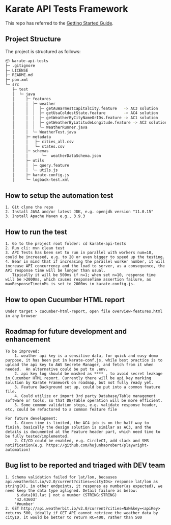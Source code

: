 # Karate API Tests Framework

This repo has referred to the [Getting Started Guide](https://github.com/karatelabs/karate/wiki/Get-Started:-Maven-and-Gradle#github-template).


## Project Structure
The project is structured as follows:

```bash
📦 karate-api-tests
├─ .gitignore
├─ LICENSE
├─ README.md
├─ pom.xml
└─ src
   ├─ test
   │  └─ java
   │     ├─ features
   │     │  ├─ weather
   │     │  │  ├─ getAuWarmestCapitalCity.feature   -> AC3 solution
   │     │  │  ├─ getUsaColdestState.feature        -> AC4 solution 
   │     │  │  ├─ getWeatherByCityNameOrIDs.feature -> AC1 solution
   │     │  │  ├─ getWeatherByLatitudeLongitude.feature -> AC2 solution
   │     │  │  └─ WeatherRunner.java
   │     │  └─ WeatherTest.java
   │     ├─ metadata
   │     │   ├─ cities_all.csv
   │     │   └─ states.csv
   │     │─ schemas
   │     │      └─  weatherDataSchema.json
   │     ├─ utils
   │     │  ├─ query.feature
   │     │  └─ utils.js
   │     ├─ karate-config.js
   │     └─ logback-test.xml

```
## How to setup the automation test
    1. Git clone the repo
    2. Install JAVA and/or latest JDK, e.g. openjdk version "11.0.15"
    3. Install Apache Maven e.g., 3.9.3
   
## How to run the test
    1. Go to the project root folder: cd karate-api-tests
    2. Run cli: mvn clean test
    3. API Tests has been set to run in parallel with workers num=10, could be increased, e.g. to 20 or even bigger to speed up the testing.
    4. Bear in mind that if increasing the parallel worker number, it will increase API concurrency and the load to server, as a consequence, the API response time will be longer than usual.
       Tipically it will be 500ms if n=1; when set n=10, response time will be >2000ms, which causes responseTime assertion failure, as maxResponseTimeinMs is set to 2000ms in karate-config.js.

## How to open Cucumber HTML report
    Under target > cucumber-html-report, open file overview-features.html in any browser
   
## Roadmap for future development and enhancement
    To be improved:
        1. weather api key is a sensitive data, for quick and easy demo purpose, it has been put in karate-conf.js, while best practice is to upload the api key to AWS Secrete Manager, and fetch from it when needed.  An alternative could be put to .env.
        2. api key log should be masked as **** , to avoid secret leakage in Cucumber HTML report. Currently there will be api key marking solution by Karate Framework on roadmap, but not fully ready yet. 
        3. Feature Background set up, could be put into a common feature file. 
        4. Could utilize or import 3rd party Database/Table management software or tools, so that DB/Table operation will be more efficient.
        5. Some common validation steps, e.g. validate response header, etc, could be refactored to a common feature file
    
    For future development:
        1. Given time is limited, the AC4 job is on the half way to finish, basically the design solution is similar as AC3, and the details is documented at the Feature header part, which need time to be fully tested/implemented.
        2. CI/CD could be enabled, e.g. CircleCI, add slack and SMS notification(e.g. https://github.com/hujunhaorobert/playwright-automation)

## Bug list to be reported and triaged with DEV team
    1. Schema validation failed for lat/lon, becauses api.weatherbit.io/v2.0/current?cities=<cityIDs> response lat/lon as string(X), in other endpoints, it respones as number(as expected), we need keep the data type agligned. Detail failure as below:
         $.data[0].lat | not a number (STRING:STRING)
        '42.43603'
        '#number'
    2. GET http://api.weatherbit.io/v2.0/current?cities=NaN&key=<apiKey> returns 500, ideally if GET API cannot retrieve the weather data by cityID, it would be better to return RC=400, rather than 500
